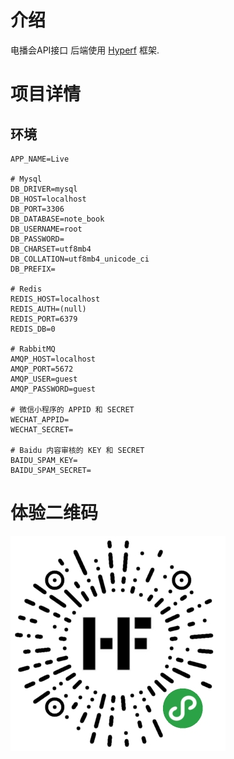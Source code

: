# 介绍

电播会API接口 后端使用 [Hyperf](https://github.com/hyperf-cloud/hyperf) 框架.

# 项目详情

## 环境

```dotenv
APP_NAME=Live

# Mysql
DB_DRIVER=mysql
DB_HOST=localhost
DB_PORT=3306
DB_DATABASE=note_book
DB_USERNAME=root
DB_PASSWORD=
DB_CHARSET=utf8mb4
DB_COLLATION=utf8mb4_unicode_ci
DB_PREFIX=

# Redis
REDIS_HOST=localhost
REDIS_AUTH=(null)
REDIS_PORT=6379
REDIS_DB=0

# RabbitMQ
AMQP_HOST=localhost
AMQP_PORT=5672
AMQP_USER=guest
AMQP_PASSWORD=guest

# 微信小程序的 APPID 和 SECRET
WECHAT_APPID=
WECHAT_SECRET=

# Baidu 内容审核的 KEY 和 SECRET
BAIDU_SPAM_KEY=
BAIDU_SPAM_SECRET=
```

# 体验二维码

![](code.jpg)
